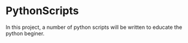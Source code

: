 # PythonScripts
In this project, a number of python scripts will be written to educate the python beginer.
